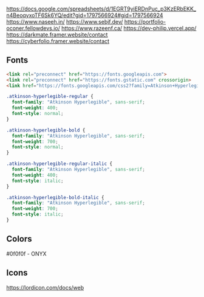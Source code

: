 https://docs.google.com/spreadsheets/d/1EGRT9yiERDnPuc_p3KzERbEKK_n4BeoqyxoTF6Sk6YQ/edit?gid=1797566924#gid=1797566924
https://www.naseeh.in/
https://www.sebjf.dev/
https://portfolio-oconer.fellowdevs.io/
https://www.razeenf.ca/
https://dev-philip.vercel.app/
https://darkmate.framer.website/contact
https://cyberfolio.framer.website/contact

## Fonts

```html
<link rel="preconnect" href="https://fonts.googleapis.com">
<link rel="preconnect" href="https://fonts.gstatic.com" crossorigin>
<link href="https://fonts.googleapis.com/css2?family=Atkinson+Hyperlegible:ital,wght@0,400;0,700;1,400;1,700&display=swap" rel="stylesheet">
```

```css
.atkinson-hyperlegible-regular {
  font-family: "Atkinson Hyperlegible", sans-serif;
  font-weight: 400;
  font-style: normal;
}

.atkinson-hyperlegible-bold {
  font-family: "Atkinson Hyperlegible", sans-serif;
  font-weight: 700;
  font-style: normal;
}

.atkinson-hyperlegible-regular-italic {
  font-family: "Atkinson Hyperlegible", sans-serif;
  font-weight: 400;
  font-style: italic;
}

.atkinson-hyperlegible-bold-italic {
  font-family: "Atkinson Hyperlegible", sans-serif;
  font-weight: 700;
  font-style: italic;
}
```


## Colors

#0f0f0f - ONYX


## Icons

https://lordicon.com/docs/web